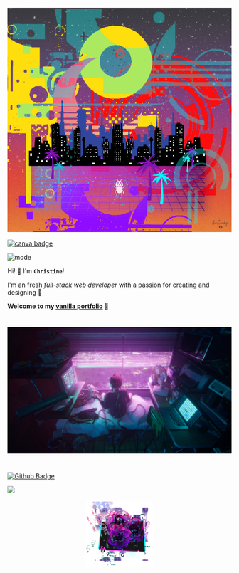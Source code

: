 <p align="center">
<img src="./swirly-swirl/header.png"/>
</p>

[![canva badge](https://img.shields.io/badge/canva-orange.svg?&logo=canva&logoColor=white)](https://canva.com/)

<p align="left">
  <img alt="mode" src="https://img.shields.io/badge/view-darkmode-black.svg?&logo=Github&logoColor=white" >
</p>

Hi! 👋 I'm **`Christine`**!

I'm an fresh *full-stack web developer* with a passion for creating and designing 🧚

**Welcome to my [vanilla portfolio](https://christiecamp.github.io/vanilla-land/)** 👾

#
![banner](./swirly-swirl/cyber-relax.png)
#

[![Github Badge](https://img.shields.io/badge/christiecamp-pink.svg?&logo=Github&logoColor=white)](https://github.com/christiecamp/alien-prone)

<a href="mailto:christiecamphoto@gmail.com">
<img src="https://img.shields.io/badge/gmail-purple.svg?&logo=Gmail&logoColor=white" />
</a>
<p align="center">
<a href="https://www.christiecamp.com"><img height= '150px' src ="./swirly-swirl/three-gremlins.png"></a>
</p>
